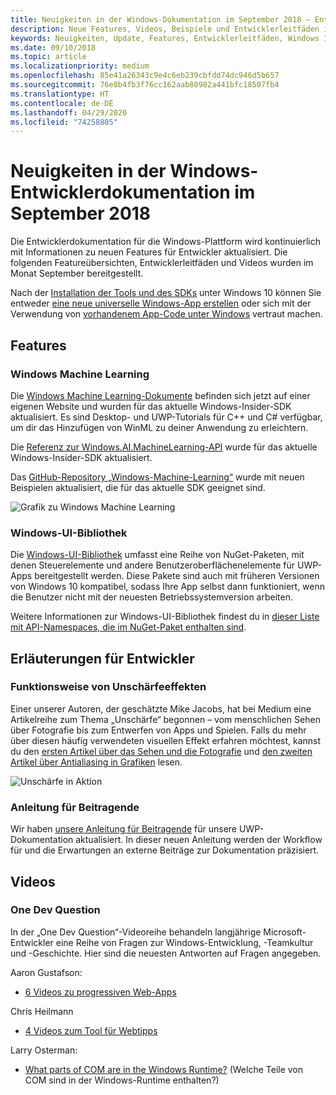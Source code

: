 ```yaml
---
title: Neuigkeiten in der Windows-Dokumentation im September 2018 – Entwicklung von UWP-Apps
description: Neue Features, Videos, Beispiele und Entwicklerleitfäden in der Entwicklerdokumentation für Windows 10 im September 2018
keywords: Neuigkeiten, Update, Features, Entwicklerleitfäden, Windows 10, September
ms.date: 09/10/2018
ms.topic: article
ms.localizationpriority: medium
ms.openlocfilehash: 85e41a26343c9e4c6eb239cbfdd74dc946d5b657
ms.sourcegitcommit: 76e8b4fb3f76cc162aab80982a441bfc18507fb4
ms.translationtype: HT
ms.contentlocale: de-DE
ms.lasthandoff: 04/29/2020
ms.locfileid: "74258805"
---
```

# <a name="whats-new-in-the-windows-developer-docs-in-september-2018"></a>Neuigkeiten in der Windows-Entwicklerdokumentation im September 2018

Die Entwicklerdokumentation für die Windows-Plattform wird kontinuierlich mit Informationen zu neuen Features für Entwickler aktualisiert. Die folgenden Featureübersichten, Entwicklerleitfäden und Videos wurden im Monat September bereitgestellt.

Nach der [Installation der Tools und des SDKs](https://developer.microsoft.com/windows/downloads#_blank) unter Windows 10 können Sie entweder [eine neue universelle Windows-App erstellen](../get-started/create-uwp-apps.md) oder sich mit der Verwendung von [vorhandenem App-Code unter Windows](../porting/index.md) vertraut machen.

## <a name="features"></a>Features

### <a name="windows-machine-learning"></a>Windows Machine Learning

Die [Windows Machine Learning-Dokumente](https://docs.microsoft.com/windows/ai/) befinden sich jetzt auf einer eigenen Website und wurden für das aktuelle Windows-Insider-SDK aktualisiert. Es sind Desktop- und UWP-Tutorials für C++ und C# verfügbar, um dir das Hinzufügen von WinML zu deiner Anwendung zu erleichtern.

Die [Referenz zur Windows.AI.MachineLearning-API](https://docs.microsoft.com/uwp/api/windows.ai.machinelearning) wurde für das aktuelle Windows-Insider-SDK aktualisiert.

Das [GitHub-Repository „Windows-Machine-Learning“](https://github.com/Microsoft/Windows-Machine-Learning) wurde mit neuen Beispielen aktualisiert, die für das aktuelle SDK geeignet sind.

![Grafik zu Windows Machine Learning](images/winml-graphic.png)

### <a name="windows-ui-library"></a>Windows-UI-Bibliothek

Die [Windows-UI-Bibliothek](https://docs.microsoft.com/uwp/toolkits/winui/) umfasst eine Reihe von NuGet-Paketen, mit denen Steuerelemente und andere Benutzeroberflächenelemente für UWP-Apps bereitgestellt werden. Diese Pakete sind auch mit früheren Versionen von Windows 10 kompatibel, sodass Ihre App selbst dann funktioniert, wenn die Benutzer nicht mit der neuesten Betriebssystemversion arbeiten.

Weitere Informationen zur Windows-UI-Bibliothek findest du in [dieser Liste mit API-Namespaces, die im NuGet-Paket enthalten sind](https://docs.microsoft.com/uwp/api/overview/winui/).

## <a name="developer-guidance"></a>Erläuterungen für Entwickler

### <a name="how-blur-effects-work"></a>Funktionsweise von Unschärfeeffekten

Einer unserer Autoren, der geschätzte Mike Jacobs, hat bei Medium eine Artikelreihe zum Thema „Unschärfe“ begonnen – vom menschlichen Sehen über Fotografie bis zum Entwerfen von Apps und Spielen. Falls du mehr über diesen häufig verwendeten visuellen Effekt erfahren möchtest, kannst du den [ersten Artikel über das Sehen und die Fotografie](https://medium.com/microsoft-design/science-in-the-system-how-blur-effects-work-8b0590996e09) und [den zweiten Artikel über Antialiasing in Grafiken](https://medium.com/microsoft-design/science-in-the-system-how-blur-effects-work-part-2-c5589a738515) lesen.

![Unschärfe in Aktion](images/blur-example.jpg)

### <a name="contributing-guidance"></a>Anleitung für Beitragende

Wir haben [unsere Anleitung für Beitragende](https://github.com/MicrosoftDocs/windows-uwp/blob/docs/CONTRIBUTING.md) für unsere UWP-Dokumentation aktualisiert. In dieser neuen Anleitung werden der Workflow für und die Erwartungen an externe Beiträge zur Dokumentation präzisiert.

## <a name="videos"></a>Videos

### <a name="one-dev-question"></a>One Dev Question

In der „One Dev Question“-Videoreihe behandeln langjährige Microsoft-Entwickler eine Reihe von Fragen zur Windows-Entwicklung, -Teamkultur und -Geschichte. Hier sind die neuesten Antworten auf Fragen angegeben.

Aaron Gustafson:

* [6 Videos zu progressiven Web-Apps](https://www.youtube.com/playlist?list=PLWs4_NfqMtoyPHoI-CIB71mEq-om6m35I)

Chris Heilmann

* [4 Videos zum Tool für Webtipps](https://www.youtube.com/watch?v=eXfmxmiA00Y&list=PLWs4_NfqMtow00LM-vgyECAlMDxx84Q2v)

Larry Osterman:

* [What parts of COM are in the Windows Runtime?](https://youtu.be/_nsMjHqRn1w) (Welche Teile von COM sind in der Windows-Runtime enthalten?)